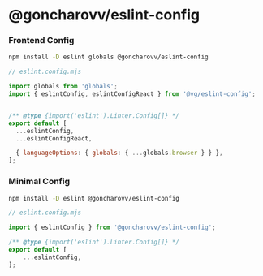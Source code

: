 # @goncharovv/eslint-config

### Frontend Config

```bash
npm install -D eslint globals @goncharovv/eslint-config
```

```js
// eslint.config.mjs

import globals from 'globals';
import { eslintConfig, eslintConfigReact } from '@vg/eslint-config';


/** @type {import('eslint').Linter.Config[]} */
export default [
  ...eslintConfig,
  ...eslintConfigReact,

  { languageOptions: { globals: { ...globals.browser } } },
];

```

### Minimal Config

```bash
npm install -D eslint @goncharovv/eslint-config
```

```js
// eslint.config.mjs

import { eslintConfig } from '@goncharovv/eslint-config';

/** @type {import('eslint').Linter.Config[]} */
export default [
	...eslintConfig,
];
```